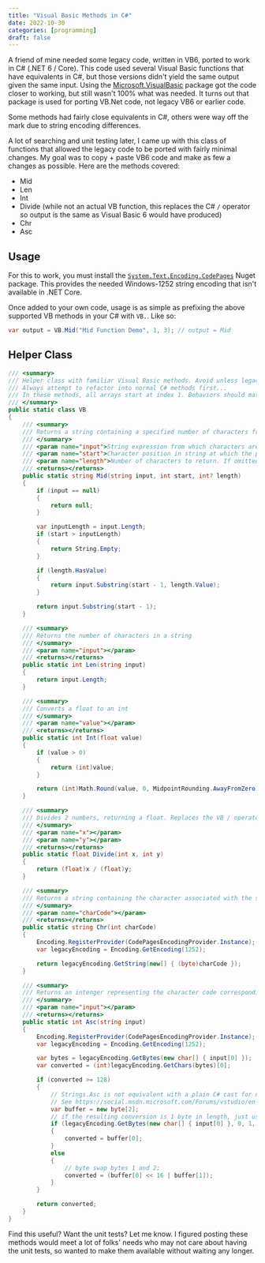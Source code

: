 ```yaml
---
title: "Visual Basic Methods in C#"
date: 2022-10-30
categories: [programming]
draft: false
---
```


A friend of mine needed some legacy code, written in VB6, ported to work in C# (.NET 6 / Core). This code used several Visual Basic functions that have equivalents in C#, but those versions didn't yield the same output given the same input. Using the [Microsoft.VisualBasic](https://www.nuget.org/packages/Microsoft.VisualBasic/) package got the code closer to working, but still wasn't 100% what was needed. It turns out that package is used for porting VB.Net code, not legacy VB6 or earlier code.

Some methods had fairly close equivalents in C#, others were way off the mark due to string encoding differences.

A lot of searching and unit testing later, I came up with this class of functions that allowed the legacy code to be ported with fairly minimal changes. My goal was to copy + paste VB6 code and make as few a changes as possible. Here are the methods covered:

 - Mid
 - Len
 - Int
 - Divide (while not an actual VB function, this replaces the C# `/` operator so output is the same as Visual Basic 6 would have produced)
 - Chr
 - Asc

<!--more-->
## Usage

For this to work, you must install the [`System.Text.Encoding.CodePages`](https://www.nuget.org/packages/System.Text.Encoding.CodePages) Nuget package. This provides the needed Windows-1252 string encoding that isn't available in .NET Core.

Once added to your own code, usage is as simple as prefixing the above supported VB methods in your C# with `VB.`. Like so:

```csharp
var output = VB.Mid("Mid Function Demo", 1, 3); // output = Mid
```

## Helper Class

```csharp
/// <summary>
/// Helper class with familiar Visual Basic methods. Avoid unless legacy code conversions demands such arcane behaviors.
/// Always attempt to refactor into normal C# methods first...
/// In these methods, all arrays start at index 1. Behaviors should match VB6 and operate using Windows-1252 encoding.
/// </summary>
public static class VB
{
    /// <summary>
    /// Returns a string containing a specified number of characters from a string. First character is at index 1.
    /// </summary>
    /// <param name="input">String expression from which characters are returned. If string contains Null, Null is returned.</param>
    /// <param name="start">Character position in string at which the part to be taken begins. If start is greater than the number of characters in string, Mid returns a zero-length string ("").</param>
    /// <param name="length">Number of characters to return. If omitted or if there are fewer than length characters in the text (including the character at start), all characters from the start position to the end of the string are returned.</param>
    /// <returns></returns>
    public static string Mid(string input, int start, int? length)
    {
        if (input == null)
        {
            return null;
        }

        var inputLength = input.Length;
        if (start > inputLength)
        {
            return String.Empty;
        }

        if (length.HasValue)
        {
            return input.Substring(start - 1, length.Value);
        }

        return input.Substring(start - 1);
    }

    /// <summary>
    /// Returns the number of characters in a string
    /// </summary>
    /// <param name="input"></param>
    /// <returns></returns>
    public static int Len(string input)
    {
        return input.Length;
    }

    /// <summary>
    /// Converts a float to an int
    /// </summary>
    /// <param name="value"></param>
    /// <returns></returns>
    public static int Int(float value)
    {
        if (value > 0)
        {
            return (int)value;
        }

        return (int)Math.Round(value, 0, MidpointRounding.AwayFromZero);
    }

    /// <summary>
    /// Divides 2 numbers, returning a float. Replaces the VB / operator which operates differently than the C# / operator
    /// </summary>
    /// <param name="x"></param>
    /// <param name="y"></param>
    /// <returns></returns>
    public static float Divide(int x, int y)
    {
        return (float)x / (float)y;
    }

    /// <summary>
    /// Returns a string containing the character associated with the specific character code
    /// </summary>
    /// <param name="charCode"></param>
    /// <returns></returns>
    public static string Chr(int charCode)
    {
        Encoding.RegisterProvider(CodePagesEncodingProvider.Instance);
        var legacyEncoding = Encoding.GetEncoding(1252);

        return legacyEncoding.GetString(new[] { (byte)charCode });
    }

    /// <summary>
    /// Returns an intenger representing the character code corresponding to the first letter in a string
    /// </summary>
    /// <param name="input"></param>
    /// <returns></returns>
    public static int Asc(string input)
    {
        Encoding.RegisterProvider(CodePagesEncodingProvider.Instance);
        var legacyEncoding = Encoding.GetEncoding(1252);

        var bytes = legacyEncoding.GetBytes(new char[] { input[0] });
        var converted = (int)legacyEncoding.GetChars(bytes)[0];

        if (converted >= 128)
        {
            // Strings.Asc is not equivalent with a plain C# cast for non ASCII chars that can go beyond 127 code value.
            // See https://social.msdn.microsoft.com/Forums/vstudio/en-US/13fec271-9a97-4b71-ab28-4911ff3ecca0/equivalent-in-c-of-asc-amp-chr-functions-of-vb?forum=csharpgeneral
            var buffer = new byte[2];
            // if the resulting conversion is 1 byte in length, just use the value
            if (legacyEncoding.GetBytes(new char[] { input[0] }, 0, 1, buffer, 0) == 1)
            {
                converted = buffer[0];
            }
            else
            {
                // byte swap bytes 1 and 2;
                converted = (buffer[0] << 16 | buffer[1]);
            }
        }

        return converted;
    }
}

```

Find this useful? Want the unit tests? Let me know. I figured posting these methods would meet a lot of folks' needs who may not care about having the unit tests, so wanted to make them available without waiting any longer.
